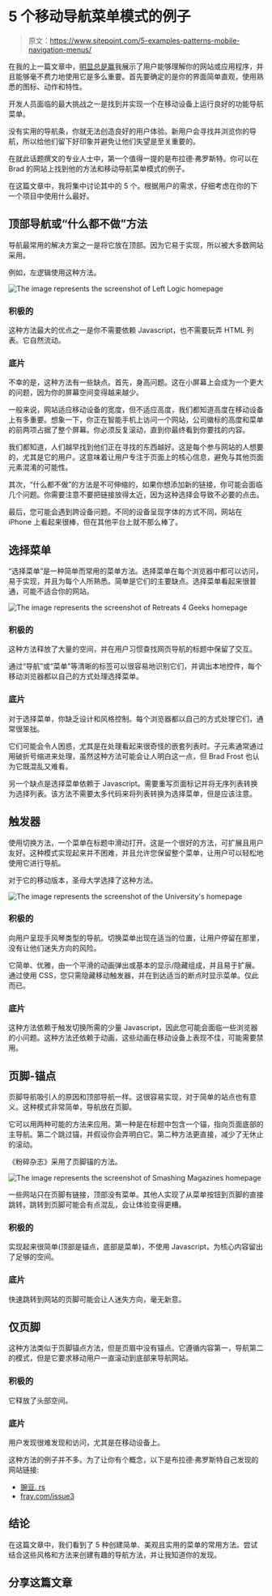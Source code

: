 # 5 个移动导航菜单模式的例子

> 原文：<https://www.sitepoint.com/5-examples-patterns-mobile-navigation-menus/>

在我的上一篇文章中，[明显总是赢](https://www.sitepoint.com/obvious-design-always-wins/)我展示了用户能够理解你的网站或应用程序，并且能够毫不费力地使用它是多么重要。首先要确定的是你的界面简单直观，使用熟悉的图标、动作和特性。

开发人员面临的最大挑战之一是找到并实现一个在移动设备上运行良好的功能导航菜单。

没有实用的导航条，你就无法创造良好的用户体验。新用户会寻找并浏览你的导航，所以给他们留下好印象并避免让他们失望是至关重要的。

在就此话题撰文的专业人士中，第一个值得一提的是布拉德·弗罗斯特。你可以在 Brad 的网站上找到他的方法和移动导航菜单模式的例子。

在这篇文章中，我将集中讨论其中的 5 个。根据用户的需求，仔细考虑在你的下一个项目中使用什么最好。

## 顶部导航或“什么都不做”方法

导航最常用的解决方案之一是将它放在顶部。因为它易于实现，所以被大多数网站采用。

例如，左逻辑使用这种方法。

![The image represents the screenshot of Left Logic homepage](img/276b879ceb2c171cc32aff9e14f77e5e.png)

### 积极的

这种方法最大的优点之一是你不需要依赖 Javascript，也不需要玩弄 HTML 列表。它自然流动。

### 底片

不幸的是，这种方法有一些缺点。首先，身高问题。这在小屏幕上会成为一个更大的问题，因为你的屏幕空间变得越来越少。

一般来说，网站适应移动设备的宽度，但不适应高度，我们都知道高度在移动设备上有多重要。想象一下，你正在智能手机上访问一个网站，公司徽标的高度和菜单的前两项占据了整个屏幕。你必须反复滚动，直到你最终看到你要找的内容。

我们都知道，人们越早找到他们正在寻找的东西越好。这是每个参与网站的人想要的，尤其是它的用户。这意味着让用户专注于页面上的核心信息，避免与其他页面元素混淆的可能性。

其次，“什么都不做”的方法是不可伸缩的，如果你想添加新的链接，你可能会面临几个问题。你需要注意不要把链接放得太近，因为这种选择会导致不必要的点击。

最后，您可能会遇到跨设备问题。不同的设备呈现字体的方式不同，网站在 iPhone 上看起来很棒，但在其他平台上就不那么棒了。

## 选择菜单

“选择菜单”是一种简单而常用的菜单方法。选择菜单在每个浏览器中都可以访问，易于实现，并且为每个人所熟悉。简单是它们的主要缺点。选择菜单看起来很普通，可能不适合你的网站。

![The image represents the screenshot of Retreats 4 Geeks homepage](img/6bc6193af1712f328a79b0d36517d22c.png)

### 积极的

这种方法释放了大量的空间，并在用户习惯查找网页导航的标题中保留了交互。

通过“导航”或“菜单”等清晰的标签可以很容易地识别它们，并调出本地控件，每个移动浏览器都以自己的方式处理选择菜单。

### 底片

对于选择菜单，你缺乏设计和风格控制。每个浏览器都以自己的方式处理它们，通常很笨拙。

它们可能会令人困惑，尤其是在处理看起来很奇怪的嵌套列表时。子元素通常通过用破折号缩进来处理，虽然这种方法可能会让人明白这一点，但 Brad Frost 也认为它既混乱又难看。

另一个缺点是选择菜单依赖于 Javascript。需要重写页面标记并将无序列表转换为选择列表。该方法不需要太多代码来将列表转换为选择菜单，但是应该注意。

## 触发器

使用切换方法，一个菜单在标题中滑动打开。这是一个很好的方法，可扩展且用户友好。这种模式实现起来并不困难，并且允许您保留整个菜单，让用户可以轻松地使用它进行导航。

对于它的移动版本，圣母大学选择了这种方法。

![The image represents the screenshot of the University's homepage](img/81a21dbd3c94eb4ac45822b15acfbb12.png)

### 积极的

向用户呈现手风琴类型的导航。切换菜单出现在适当的位置，让用户停留在那里，没有让他们迷失方向的风险。

它简单、优雅，由一个平滑的动画弹出或基本的显示/隐藏组成，并且易于扩展。通过使用 CSS，您只需隐藏移动触发器，并在到达适当的断点时显示菜单。仅此而已。

### 底片

这种方法依赖于触发切换所需的少量 Javascript，因此您可能会面临一些浏览器的小问题。这种方法还依赖于动画，这些动画在移动设备上表现不佳，可能需要禁用。

## 页脚-锚点

页脚导航吸引人的原因和顶部导航一样。这很容易实现，对于简单的站点也有意义。这种模式非常简单，导航放在页脚。

它可以用两种可能的方法来应用。第一种是在标题中包含一个锚，指向页面底部的主导航。第二个跳过锚，并假设你会弄明白它。第二种方法更直接，减少了无休止的滚动。

《粉碎杂志》采用了页脚锚的方法。

![The image represents the screenshot of Smashing Magazines homepage](img/c2588a81090f3b7c9ee5eb12ec70d51a.png)

一些网站只在页脚有链接，顶部没有菜单。其他人实现了从菜单按钮到页脚的直接跳转。跳转到页脚可能会有点混乱，会让体验变得更糟。

### 积极的

实现起来很简单(顶部是锚点，底部是菜单)，不使用 Javascript，为核心内容留出了足够的空间。

### 底片

快速跳转到网站的页脚可能会让人迷失方向，毫无新意。

## 仅页脚

这种方法类似于页脚锚点方法，但是页眉中没有锚点。它遵循内容第一，导航第二的模式，但是它要求移动用户一直滚动到底部来导航网站。

### 积极的

它释放了头部空间。

### 底片

用户发现很难发现和访问，尤其是在移动设备上。

这种方法的例子并不多。为了让你有个概念，以下是布拉德·弗罗斯特自己发现的网站链接:

*   [豌豆. rs](http://pea.rs/)
*   [fray.com/issue3](http://fray.com/issue3/)

## 结论

在这篇文章中，我们看到了 5 种创建简单、美观且实用的菜单的常用方法。尝试结合这些风格和方法来创建有趣的导航方法，并让我知道你的发现。

## 分享这篇文章